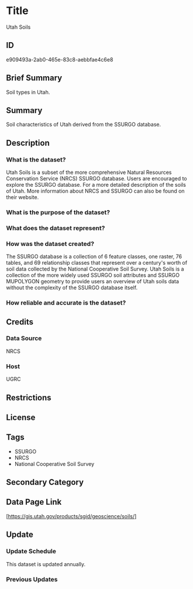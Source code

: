 # Title

Utah Soils

## ID

e909493a-2ab0-465e-83c8-aebbfae4c6e8

## Brief Summary

Soil types in Utah.

## Summary

Soil characteristics of Utah derived from the SSURGO database.

## Description

### What is the dataset?

Utah Soils is a subset of the more comprehensive Natural Resources Conservation Service (NRCS) SSURGO database. Users are encouraged to explore the SSURGO database. For a more detailed description of the soils of Utah. More information about NRCS and SSURGO can also be found on their website.

### What is the purpose of the dataset?

### What does the dataset represent?

### How was the dataset created?

The SSURGO database is a collection of 6 feature classes, one raster, 76 tables, and 69 relationship classes that represent over a century's worth of soil data collected by the National Cooperative Soil Survey. Utah Soils is a collection of the more widely used SSURGO soil attributes and SSURGO MUPOLYGON geometry to provide users an overview of Utah soils data without the complexity of the SSURGO database itself.

### How reliable and accurate is the dataset?

## Credits

### Data Source

NRCS

### Host

UGRC

## Restrictions

## License

## Tags

- SSURGO
- NRCS
- National Cooperative Soil Survey

## Secondary Category

## Data Page Link

[https://gis.utah.gov/products/sgid/geoscience/soils/]

## Update

### Update Schedule

This dataset is updated annually.

### Previous Updates
